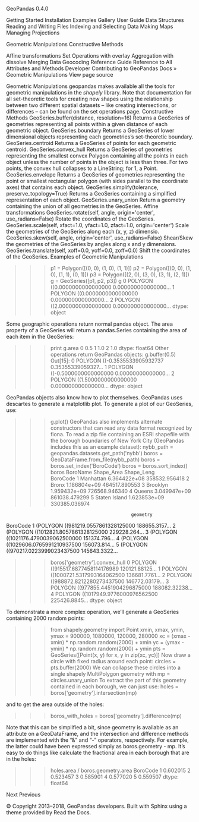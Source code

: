  GeoPandas 
0.4.0 
 
Getting Started
Installation
Examples Gallery
User Guide
Data Structures
Reading and Writing Files
Indexing and Selecting Data
Making Maps
Managing Projections

Geometric Manipulations
Constructive Methods

Affine transformations
Set Operations with overlay
Aggregation with dissolve
Merging Data
Geocoding
Reference Guide
Reference to All Attributes and Methods
Developer
Contributing to GeoPandas
Docs » Geometric Manipulations 
View page source 

Geometric Manipulations
geopandas makes available all the tools for geometric manipulations in the *shapely* library.
Note that documentation for all set-theoretic tools for creating new shapes using the relationship between two different spatial datasets – like creating intersections, or differences – can be found on the set operations page.
Constructive Methods
GeoSeries.buffer(distance, resolution=16) 
Returns a GeoSeries of geometries representing all points within a given distance of each geometric object.
GeoSeries.boundary 
Returns a GeoSeries of lower dimensional objects representing each geometries’s set-theoretic boundary.
GeoSeries.centroid 
Returns a GeoSeries of points for each geometric centroid.
GeoSeries.convex_hull 
Returns a GeoSeries of geometries representing the smallest convex Polygon containing all the points in each object unless the number of points in the object is less than three. For two points, the convex hull collapses to a LineString; for 1, a Point.
GeoSeries.envelope 
Returns a GeoSeries of geometries representing the point or smallest rectangular polygon (with sides parallel to the coordinate axes) that contains each object.
GeoSeries.simplify(tolerance, preserve_topology=True) 
Returns a GeoSeries containing a simplified representation of each object.
GeoSeries.unary_union 
Return a geometry containing the union of all geometries in the GeoSeries.
Affine transformations
GeoSeries.rotate(self, angle, origin='center', use_radians=False) 
Rotate the coordinates of the GeoSeries.
GeoSeries.scale(self, xfact=1.0, yfact=1.0, zfact=1.0, origin='center') 
Scale the geometries of the GeoSeries along each (x, y, z) dimensio.
GeoSeries.skew(self, angle, origin='center', use_radians=False) 
Shear/Skew the geometries of the GeoSeries by angles along x and y dimensions.
GeoSeries.translate(self, xoff=0.0, yoff=0.0, zoff=0.0) 
Shift the coordinates of the GeoSeries.
Examples of Geometric Manipulations
>>> p1 = Polygon([(0, 0), (1, 0), (1, 1)])
>>> p2 = Polygon([(0, 0), (1, 0), (1, 1), (0, 1)])
>>> p3 = Polygon([(2, 0), (3, 0), (3, 1), (2, 1)])
>>> g = GeoSeries([p1, p2, p3])
>>> g
0    POLYGON ((0.0000000000000000 0.000000000000000...
1    POLYGON ((0.0000000000000000 0.000000000000000...
2    POLYGON ((2.0000000000000000 0.000000000000000...
dtype: object
 
Some geographic operations return normal pandas object. The area property of a GeoSeries will return a pandas.Series containing the area of each item in the GeoSeries:
>>> print g.area
0    0.5
1    1.0
2    1.0
dtype: float64
Other operations return GeoPandas objects:
>>> g.buffer(0.5)
Out[15]:
0    POLYGON ((-0.3535533905932737 0.35355339059327...
1    POLYGON ((-0.5000000000000000 0.00000000000000...
2    POLYGON ((1.5000000000000000 0.000000000000000...
dtype: object
 
GeoPandas objects also know how to plot themselves. GeoPandas uses descartes to generate a matplotlib plot. To generate a plot of our GeoSeries, use:
>>> g.plot()
GeoPandas also implements alternate constructors that can read any data format recognized by fiona. To read a zip file containing an ESRI shapefile with the borough boundaries of New York City (GeoPandas includes this as an example dataset):
>>> nybb_path = geopandas.datasets.get_path('nybb')
>>> boros = GeoDataFrame.from_file(nybb_path)
>>> boros = boros.set_index('BoroCode')
>>> boros = boros.sort_index()
>>> boros
               BoroName    Shape_Area     Shape_Leng  \
BoroCode
1             Manhattan  6.364422e+08  358532.956418
2                 Bronx  1.186804e+09  464517.890553
3              Brooklyn  1.959432e+09  726568.946340
4                Queens  3.049947e+09  861038.479299
5         Staten Island  1.623853e+09  330385.036974

                                                   geometry
BoroCode
1         (POLYGON ((981219.0557861328125000 188655.3157...
2         (POLYGON ((1012821.8057861328125000 229228.264...
3         (POLYGON ((1021176.4790039062500000 151374.796...
4         (POLYGON ((1029606.0765991210937500 156073.814...
5         (POLYGON ((970217.0223999023437500 145643.3322...
 
>>> boros['geometry'].convex_hull
0    POLYGON ((915517.6877458114176989 120121.88125...
1    POLYGON ((1000721.5317993164062500 136681.7761...
2    POLYGON ((988872.8212280273437500 146772.03179...
3    POLYGON ((977855.4451904296875000 188082.32238...
4    POLYGON ((1017949.9776000976562500 225426.8845...
dtype: object
 
To demonstrate a more complex operation, we’ll generate a GeoSeries containing 2000 random points:
>>> from shapely.geometry import Point
>>> xmin, xmax, ymin, ymax = 900000, 1080000, 120000, 280000
>>> xc = (xmax - xmin) * np.random.random(2000) + xmin
>>> yc = (ymax - ymin) * np.random.random(2000) + ymin
>>> pts = GeoSeries([Point(x, y) for x, y in zip(xc, yc)])
Now draw a circle with fixed radius around each point:
>>> circles = pts.buffer(2000)
We can collapse these circles into a single shapely MultiPolygon geometry with
>>> mp = circles.unary_union
To extract the part of this geometry contained in each borough, we can just use:
>>> holes = boros['geometry'].intersection(mp)
 
and to get the area outside of the holes:
>>> boros_with_holes = boros['geometry'].difference(mp)
 
Note that this can be simplified a bit, since geometry is available as an attribute on a GeoDataFrame, and the intersection and difference methods are implemented with the “&” and “-” operators, respectively. For example, the latter could have been expressed simply as boros.geometry - mp.
It’s easy to do things like calculate the fractional area in each borough that are in the holes:
>>> holes.area / boros.geometry.area
BoroCode
1           0.602015
2           0.523457
3           0.585901
4           0.577020
5           0.559507
dtype: float64


Next 
 Previous 

© Copyright 2013–2018, GeoPandas developers. 
Built with Sphinx using a theme provided by Read the Docs. 
